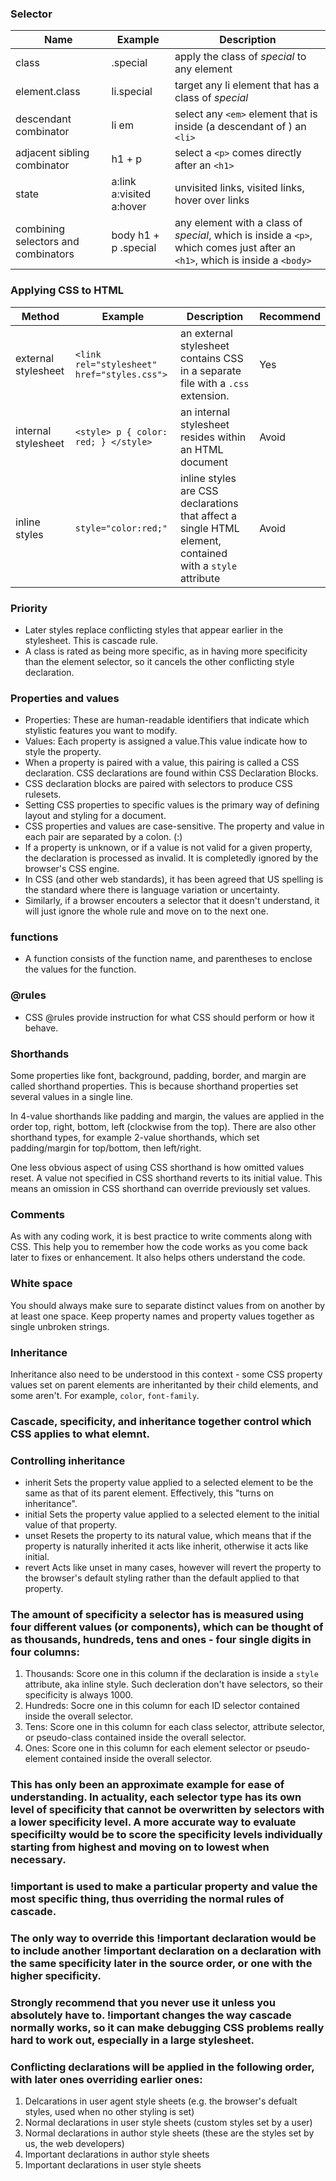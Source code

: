 ### Selector
| Name | Example | Description |
| ---- | ------- | ----------- |
| class | .special | apply the class of *special* to any element |
| element.class | li.special | target any li element that has a class of *special* |
| descendant combinator | li em | select any `<em>` element that is inside (a descendant of ) an `<li>`|
| adjacent sibling combinator | h1 + p | select a `<p>` comes directly after an `<h1>`|
| state | a:link a:visited a:hover | unvisited links, visited links, hover over links |
| combining selectors and combinators | body h1 + p .special | any element with a class of *special*, which is inside a `<p>`, which comes just after an `<h1>`, which is inside a `<body>` |

### Applying CSS to HTML
| Method | Example | Description | Recommend |
| ------ | ------- | ----------- | --------- |
| external stylesheet | `<link rel="stylesheet" href="styles.css">` | an external stylesheet contains CSS in a separate file with a `.css` extension. | Yes |
| internal stylesheet | `<style> p { color: red; } </style>` | an internal stylesheet resides within an HTML document | Avoid |
| inline styles | `style="color:red;"` | inline styles are CSS declarations that affect a single HTML element, contained with a `style` attribute | Avoid |

### Priority
- Later styles replace conflicting styles that appear earlier in the stylesheet. This is cascade rule.
- A class is rated as being more specific, as in having more specificity than the element selector, so it cancels the other conflicting style declaration.

### Properties and values
- Properties: These are human-readable identifiers that indicate which stylistic features you want to modify.
- Values: Each property is assigned a value.This value indicate how to style the property.
- When a property is paired with a value, this pairing is called a CSS declaration. CSS declarations are found within CSS Declaration Blocks.
- CSS declaration blocks are paired with selectors to produce CSS rulesets.
- Setting CSS properties to specific values is the primary way of defining layout and styling for a document.
- CSS properties and values are case-sensitive. The property and value in each pair are separated by a colon. (:)
- If a property is unknown, or if a value is not valid for a given property, the declaration is processed as invalid. It is completedly ignored by the browser's CSS engine.
- In CSS (and other web standards), it has been agreed that US spelling is the standard where there is language variation or uncertainty.
- Similarly, if a browser encouters a selector that it doesn't understand,  it will just ignore the whole rule and move on to the next one.

### functions
- A function consists of the function name, and parentheses to enclose the values for the function.

### @rules
- CSS @rules provide instruction for what CSS should perform or how it behave.

### Shorthands
Some properties like font, background, padding, border, and margin are called shorthand properties. This is because shorthand properties set several values in a single line.

In 4-value shorthands like padding and margin, the values are applied in the order top, right, bottom, left (clockwise from the top). There are also other shorthand types, for example 2-value shorthands, which set padding/margin for top/bottom, then left/right.

One less obvious aspect of using CSS shorthand is how omitted values reset. A value not specified in CSS shorthand reverts to its initial value. This means an omission in CSS shorthand can override previously set values.

### Comments
As with any coding work, it is best practice to write comments along with CSS. This help you to remember how the code works as you come back later to fixes or enhancement. It also helps others understand the code.

### White space
You should always make sure to separate distinct values from on another by at least one space. Keep property names and property values together as single unbroken strings.

### Inheritance
Inheritance also need to be understood in this context - some CSS property values set on parent elements are inheritanted by their child elements, and some aren't. For example, `color`, `font-family`.

### Cascade, specificity, and inheritance together control which CSS applies to what elemnt.

### Controlling inheritance
- inherit Sets the property value applied to a selected element to be the same as that of its parent element. Effectively, this "turns on inheritance".
- initial Sets the property value applied to a selected element to the initial value of that property.
- unset Resets the property to its natural value, which means that if the property is naturally inherited it acts like inherit, otherwise it acts like initial.
- revert Acts like unset in many cases, however will revert the property to the browser's default styling rather than the default applied to that property.

### The amount of specificity a selector has is measured using four different values (or components), which can be thought of as thousands, hundreds, tens and ones - four single digits in four columns:
1. Thousands: Score one in this column if the declaration is inside a `style` attribute, aka inline style. Such decleration don't have selectors, so their specificity is always 1000.
2. Hundreds: Socre one in this column for each ID selector contained inside the overall selector.
3. Tens: Score one in this column for each class selector, attribute selector, or pseudo-class contained inside the overall selector.
4. Ones: Score one in this column for each element selector or pseudo-element contained inside the overall selector.
### This has only been an approximate example for ease of understanding. In actuality, each selector type has its own level of specificity that cannot be overwritten by selectors with a lower specificity level. A more accurate way to evaluate specificilty would be to score the specificity levels individually starting from highest and moving on to lowest when necessary.

### !important is used to make a particular property and value the most specific thing, thus overriding the normal rules of cascade.

### The only way to override this !important declaration would be to include another !important declaration on a declaration with the same specificity later in the source order, or one with the higher specificity.

### Strongly recommend that you never use it unless you absolutely have to. !important changes the way cascade normally works, so it can make debugging CSS problems really hard to work out, especially in a large stylesheet.

### Conflicting declarations will be applied in the following order, with later ones overriding earlier ones:
1. Delcarations in user agent style sheets (e.g. the browser's defualt styles, used when no other styling is set)
2. Normal declarations in user style sheets (custom styles set by a user)
3. Normal declarations in author style sheets (these are the styles set by us, the web developers)
4. Important declarations in author style sheets
5. Important declarations in user style sheets



